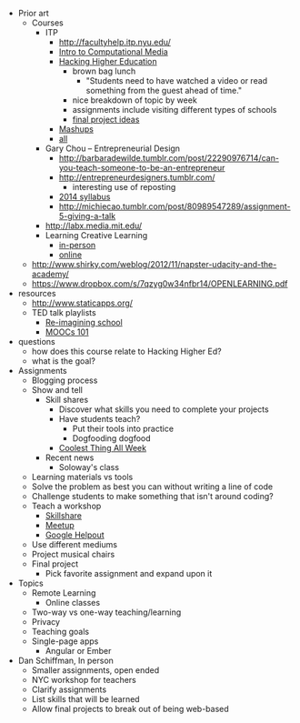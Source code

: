 * Prior art
    * Courses
        * ITP
            * http://facultyhelp.itp.nyu.edu/
            * [Intro to Computational Media](https://github.com/ITPNYU/ICM-2013)
            * [Hacking Higher Education](http://itp.nyu.edu/~dbo3/hack-ed/)
                * brown bag lunch
                    * "Students need to have watched a video or read something from the guest ahead of time."
                * nice breakdown of topic by week
                * assignments include visiting different types of schools
                * [final project ideas](http://itp.nyu.edu/~dbo3/hack-ed/final-project-ideas/)
            * [Mashups](https://github.com/craigprotzel/Mashups)
            * [all](http://itp.nyu.edu/sigs/program/)
        * Gary Chou – Entrepreneurial Design
            * http://barbaradewilde.tumblr.com/post/22290976714/can-you-teach-someone-to-be-an-entrepreneur
            * http://entrepreneurdesigners.tumblr.com/
                * interesting use of reposting
            * [2014 syllabus](https://docs.google.com/document/d/1LGtSpkTaS-keAJ4f6fwgHg78uftmBHK9Ebf87Ht9z6s/edit)
            * http://michiecao.tumblr.com/post/80989547289/assignment-5-giving-a-talk
        * http://labx.media.mit.edu/
        * Learning Creative Learning
            * [in-person](http://mas712.media.mit.edu/)
            * [online](http://learn.media.mit.edu/lcl/)
    * http://www.shirky.com/weblog/2012/11/napster-udacity-and-the-academy/
    * https://www.dropbox.com/s/7qzyg0w34nfbr14/OPENLEARNING.pdf
* resources
    * http://www.staticapps.org/
    * TED talk playlists
        * [Re-imagining school](http://www.ted.com/playlists/24/re_imagining_school)
        * [MOOCs 101](http://www.ted.com/playlists/24/re_imagining_school)
* questions
    * how does this course relate to Hacking Higher Ed?
    * what is the goal?
* Assignments
    * Blogging process
    * Show and tell
         * Skill shares
              * Discover what skills you need to complete your projects
              * Have students teach?
                  * Put their tools into practice
                  * Dogfooding dogfood
              * [Coolest Thing All Week](https://groups.google.com/forum/#!forum/coolest-thing-all-week)
         * Recent news
              * Soloway's class
    * Learning materials vs tools
    * Solve the problem as best you can without writing a line of code
    * Challenge students to make something that isn't around coding?
    * Teach a workshop
        * [Skillshare](http://www.skillshare.com/)
        * [Meetup](http://www.meetup.com/)
        * [Google Helpout](https://helpouts.google.com/)
    * Use different mediums
    * Project musical chairs
    * Final project
        * Pick favorite assignment and expand upon it
* Topics
    * Remote Learning
        * Online classes
    * Two-way vs one-way teaching/learning
    * Privacy
    * Teaching goals
    * Single-page apps
        * Angular or Ember
* Dan Schiffman, In person
    * Smaller assignments, open ended
    * NYC workshop for teachers
    * Clarify assignments
    * List skills that will be learned
    * Allow final projects to break out of being web-based
